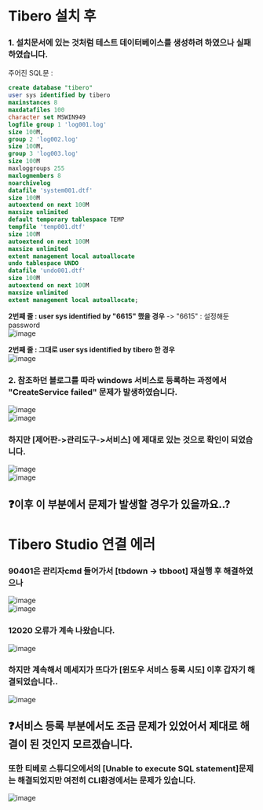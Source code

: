 # Tibero 설치 후 

### 1. 설치문서에 있는 것처럼 테스트 데이터베이스를 생성하려 하였으나 실패하였습니다. 
주어진 SQL문 :
```sql
create database "tibero"
user sys identified by tibero
maxinstances 8
maxdatafiles 100
character set MSWIN949
logfile group 1 'log001.log'
size 100M,
group 2 'log002.log'
size 100M,
group 3 'log003.log'
size 100M
maxloggroups 255
maxlogmembers 8
noarchivelog
datafile 'system001.dtf'
size 100M
autoextend on next 100M
maxsize unlimited
default temporary tablespace TEMP
tempfile 'temp001.dtf'
size 100M
autoextend on next 100M
maxsize unlimited
extent management local autoallocate
undo tablespace UNDO
datafile 'undo001.dtf'
size 100M
autoextend on next 100M
maxsize unlimited
extent management local autoallocate;
```
**2번째 줄 : user sys identified by "6615" 했을 경우**
-> "6615" : 설정해둔 password  
![image](https://github.com/Kang-SeoHyun/Kang-SeoHyun/assets/77817094/29073af8-fac9-4915-9936-e3955afcad42)   

**2번째 줄 : 그대로 user sys identified by tibero 한 경우**  
![image](https://github.com/Kang-SeoHyun/Kang-SeoHyun/assets/77817094/ab0ba12d-e0d9-47a8-a4c2-382c319053ec)  
 

### 2. 참조하던 블로그를 따라 windows 서비스로 등록하는 과정에서 "CreateService failed" 문제가 발생하였습니다.
![image](https://github.com/Kang-SeoHyun/Kang-SeoHyun/assets/77817094/a0d60568-7481-4d00-82fc-075a3c66a5b8)  
![image](https://github.com/Kang-SeoHyun/Kang-SeoHyun/assets/77817094/38275de3-5fda-4780-9016-4fad20c63789)  

### 하지만 [제어판->관리도구->서비스] 에 제대로 있는 것으로 확인이 되었습니다.  
![image](https://github.com/Kang-SeoHyun/Kang-SeoHyun/assets/77817094/e8dc193f-f74d-412d-b509-cb97258c54c1)  
![image](https://github.com/Kang-SeoHyun/Kang-SeoHyun/assets/77817094/57a99b86-dc71-4f38-b74f-76c04fe019de)   
## ❓이후 이 부분에서 문제가 발생할 경우가 있을까요..?


# Tibero Studio 연결 에러  
### 90401은 관리자cmd 들어가서 [tbdown -> tbboot] 재실행 후 해결하였으나
![image](https://github.com/Kang-SeoHyun/Kang-SeoHyun/assets/77817094/f3600940-d3a0-428c-b10b-08f0f15d8058)   
![image](https://github.com/Kang-SeoHyun/Kang-SeoHyun/assets/77817094/375bcd99-442e-4be5-9a1b-82f3bfdde54d)  

### 12020 오류가 계속 나왔습니다.  
![image](https://github.com/Kang-SeoHyun/Kang-SeoHyun/assets/77817094/b796a50e-1e04-435a-a6f8-2dc161f354a4)   

### 하지만 계속해서 메세지가 뜨다가 [윈도우 서비스 등록 시도] 이후 갑자기 해결되었습니다..  
![image](https://github.com/Kang-SeoHyun/Kang-SeoHyun/assets/77817094/c1891133-ec20-4e25-806e-d3a0c2578e9b) 

## ❓서비스 등록 부분에서도 조금 문제가 있었어서 제대로 해결이 된 것인지 모르겠습니다.

### 또한 티베로 스튜디오에서의 [Unable to execute SQL statement]문제는 해결되었지만 여전히 CLI환경에서는 문제가 있습니다.  
![image](https://github.com/Kang-SeoHyun/Kang-SeoHyun/assets/77817094/f85bf49c-c693-4808-9ffd-91e2ee32c8ae)